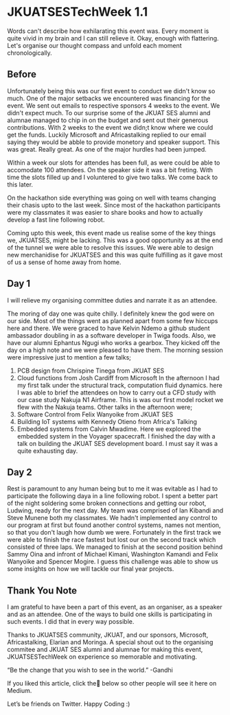 # JKUATSESTechWeek 1.1
Words can't describe how exhilarating this event was. Every moment is quite vivid in my brain and I can still relieve it. Okay, enough with flattering. Let's organise our thought compass and unfold each moment chronologically.

## Before

Unfortunately being this was our first event to conduct we didn't know so much. One of the major setbacks we encountered was financing for the event. We sent out emails to respective sponsors 4 weeks to the event. We didn't expect much. To our surprise some of the JKUAT SES alumni and alumnae managed to chip in on the budget and sent out their generous contributions. With 2 weeks to the event we didn;t know where we could get the funds. Luckily Microsoft and Africastalking replied to our email saying they would be abble to provide monetory and speaker support. This was great. Really great. As one of the major hurdles had been jumped.

Within a week our slots for attendes has been full, as were could be able to accomodate 100 attendees. On the speaker side it was a bit freting. With time the slots filled up and I voluntered to give two talks. We come back to this later.

On the hackathon side everything was going on well with teams changing their chasis upto to the last week. Since most of the hackathon participants were my classmates it was easier to share books and how to actually develop a fast line following robot. 

Coming upto this week, this event made us realise some of the key things we, JKUATSES, might be lacking. This was a good opportunity as at the end of the tunnel we were able to resolve this issues. We were able to design new merchanidise for JKUATSES and this was quite fulfilling as it gave most of us a sense of home away from home.

## Day 1

I will relieve my organising committee duties and narrate it as an attendee. 

The moring of day one was quite chilly. I definitely knew the god were on our side. Most of the things went as planned apart from some few hiccups here and there. We were graced to have Kelvin Ndemo a github student ambassador doubling in as a software developer in Twiga foods. Also, we have our alumni Ephantus Ngugi who works a gearbox. They kicked off the day on a high note and we were pleased to have them. The morning session were impressive just to mention a few talks;
1. PCB design from Chrispine Tinega from JKUAT SES
2. Cloud functions from Josh Cardiff from Microsoft
In the afternoon I had my first talk under the structural track, computation fluid dynamics. here I was able to brief the attendees on how to carry out a CFD study with our case study Nakuja N1 Airframe. This is was our first model rocket we flew with the Nakuja teams.
Other talks in the afternoon were;
1. Software Control from Felix Wanyoike from JKUAT SES
2. Building IoT systems with Kennedy Otieno from Africa's Talking
3. Embedded systems from Calvin Mwadime. Here we explored the embedded system in the Voyager spacecraft.
I finished the day with a talk on building the JKUAT SES development board. I must say it was a quite exhausting day.

## Day 2

Rest is paramount to any human being but to me it was evitable as I had to participate the following daya in a line following robot. I spent a better part of the night soldering some broken connections and getting our robot, Ludwing, ready for the next day. My team was comprised of Ian Kibandi and Steve Munene both my classmates. We hadn't implemented any control to our program at first but found another control systems, names not mention, so that you don't laugh how dumb we were. Fortunately in the first track we were able to finish the race fastest but lost our on the second track which consisted of three laps. We managed to finish at the second position behind Sammy Oina and infront of Michael Kimani, Washington Kamandi and Felix Wanyoike and Spencer Mogire. I guess this challenge was able to show us some insights on how we will tackle our final year projects.

## Thank You Note

I am grateful to have been a part of this event, as an organiser, as a speaker and as an attendee. One of the ways to build one skills is participating in such events. I did that in every way possible. 

Thanks to JKUATSES community, JKUAT, and our sponsors, Microsoft, Africastalking, Elarian and Moringa. A special shout out to the organising commitee and JKUAT SES alumni and alumnae for making this event, JKUATSESTechWeek on experience so memorable and motivating.

“Be the change that you wish to see in the world.” -Gandhi


If you liked this article, click the👏 below so other people will see it here on Medium.

Let’s be friends on Twitter. Happy Coding :)
